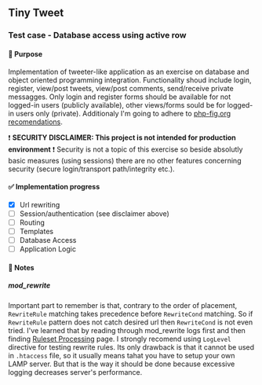 ## Tiny Tweet
### Test case - Database access using active row
#### :pushpin: Purpose
Implementation of tweeter-like application as an exercise on database and object oriented programming integration. Functionality shoud include login, register, view/post tweets, view/post comments, send/receive private messagges. Only login and register forms should be available for not logged-in users (publicly available), other views/forms sould be for logged-in users only (private). Additionaly I'm going to adhere to [php-fig.org recomendations](https://www.php-fig.org).

:exclamation: **SECURITY DISCLAIMER: This project is not intended for production environment** :exclamation:
Security is not a topic of this exercise so beside absolutly basic measures (using sessions) there are no other features concerning security (secure login/transport path/integrity etc.).

#### :white_check_mark: Implementation progress

- [x] Url rewriting
- [ ] Session/authentication (see disclaimer above)
- [ ] Routing
- [ ] Templates
- [ ] Database Access
- [ ] Application Logic

#### :paperclip: Notes

##### mod_rewrite
Important part to remember is that, contrary to the order of placement, `RewriteRule` matching takes precedence before `RewriteCond` matching. So if `RewriteRule` pattern does not catch desired url then `RewriteCond` is not even tried. I've learned that by reading through mod_rewrite logs first and then finding [Ruleset Processing](https://httpd.apache.org/docs/2.4/rewrite/tech.html#InternalRuleset) page. I strongly recomend using `LogLevel` directive for testing rewrite rules. Its only drawback is that it cannot be used in `.htaccess` file, so it usually means tahat you have to setup your own LAMP server. But that is the way it should be done because excessive logging decreases server's performance.
